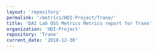 ```yaml
---
layout: 'repository'
permalink: '/metrics/HDI-Project/Trane/'
title: 'DAI Lab OSS Metrics Metrics report for Trane'
organization: 'HDI-Project'
repository: 'Trane'
current_date: '2018-12-30'
---
```

